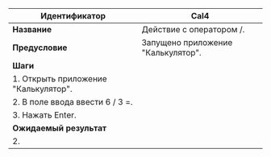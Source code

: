  Идентификатор | Cal4 |
| --- | --- |
| **Название** | Действие с оператором /. |
| **Предусловие** | Запущено приложение "Калькулятор".
| **Шаги** | 
| 1. Открыть приложение "Калькулятор".
| 2. В поле ввода ввести 6 / 3 =.
| 3. Нажать Enter.
| **Ожидаемый результат** |
| 2.